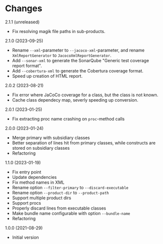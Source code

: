 Changes
=======

2.1.1 (unreleased)

- Fix resolving magik file paths in sub-products.

2.1.0 (2023-09-25)

- Rename `--xml`-parameter to `--jacoco-xml`-parameter, and rename `XmlReportGenerator` to `JacocoXmlReportGenerator`.
- Add `--sonar-xml` to generate the SonarQube "Generic test coverage report format".
- Add `--cobertura-xml` to generate the Cobertura coverage format.
- Speed up creation of HTML report.

2.0.2 (2023-08-21)

- Fix error where JaCoCo coverage for a class, but the class is not known.
- Cache class dependecy map, severly speeding up conversion.

2.0.1 (2023-01-25)

- Fix extracting proc name crashing on `proc`-method calls

2.0.0 (2023-01-24)

- Merge primary with subsidiary classes
- Better separation of lines hit from primary classes, while constructs are stored on subsidiary classes
- Refactoring

1.1.0 (2023-01-19)

- Fix entry point
- Update dependencies
- Fix method names in XML
- Rename option `--filter-primary` to `--discard-executable`
- Rename option `--product-dir` to `--product-path`
- Support multiple product dirs
- Support procs
- Properly discard lines from executable classes
- Make bundle name configurable with option `--bundle-name`
- Refactoring

1.0.0 (2021-08-29)

- Initial version
